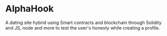 # AlphaHook
A dating site hybrid using Smart contracts and blockchain through Solidity and JS, node and more to test the user's honesty while creating a profile.

